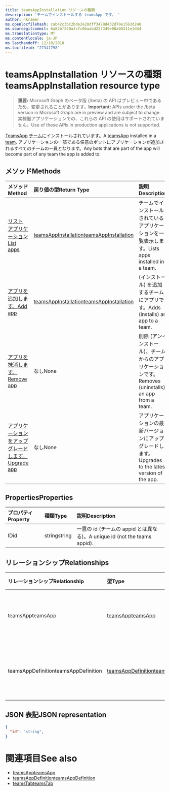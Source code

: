 ```yaml
---
title: teamsAppInstallation リソースの種類
description: 'チームでインストールする teamsApp です。 '
author: nkramer
ms.openlocfilehash: cab42c3bc2bde2e20dff3478d432d70e1563d248
ms.sourcegitcommit: 6a82bf240a3cfc0baabd227349e08a08311e3d44
ms.translationtype: MT
ms.contentlocale: ja-JP
ms.lasthandoff: 12/18/2018
ms.locfileid: "27341798"
---
```

# <a name="teamsappinstallation-resource-type"></a><span data-ttu-id="33111-103">teamsAppInstallation リソースの種類</span><span class="sxs-lookup"><span data-stu-id="33111-103">teamsAppInstallation resource type</span></span>

> <span data-ttu-id="33111-104">**重要:** Microsoft Graph のベータ版 (/beta) の API はプレビュー中であるため、変更されることがあります。</span><span class="sxs-lookup"><span data-stu-id="33111-104">**Important:** APIs under the /beta version in Microsoft Graph are in preview and are subject to change.</span></span> <span data-ttu-id="33111-105">実稼働アプリケーションでの、これらの API の使用はサポートされていません。</span><span class="sxs-lookup"><span data-stu-id="33111-105">Use of these APIs in production applications is not supported.</span></span>

<span data-ttu-id="33111-106">[TeamsApp](teamsapp.md) [チーム](team.md)にインストールされています。</span><span class="sxs-lookup"><span data-stu-id="33111-106">A [teamsApp](teamsapp.md) installed in a [team](team.md).</span></span> <span data-ttu-id="33111-107">アプリケーションの一部である任意のボットにアプリケーションが追加されるすべてのチームの一員となります。</span><span class="sxs-lookup"><span data-stu-id="33111-107">Any bots that are part of the app will become part of any team the app is added to.</span></span>

## <a name="methods"></a><span data-ttu-id="33111-108">メソッド</span><span class="sxs-lookup"><span data-stu-id="33111-108">Methods</span></span>

| <span data-ttu-id="33111-109">メソッド</span><span class="sxs-lookup"><span data-stu-id="33111-109">Method</span></span>       | <span data-ttu-id="33111-110">戻り値の型</span><span class="sxs-lookup"><span data-stu-id="33111-110">Return Type</span></span>  |<span data-ttu-id="33111-111">説明</span><span class="sxs-lookup"><span data-stu-id="33111-111">Description</span></span>|
|:---------------|:--------|:----------|
|[<span data-ttu-id="33111-112">リスト アプリケーション</span><span class="sxs-lookup"><span data-stu-id="33111-112">List apps</span></span>](../api/teamsappinstallation-list.md) | [<span data-ttu-id="33111-113">teamsAppInstallation</span><span class="sxs-lookup"><span data-stu-id="33111-113">teamsAppInstallation</span></span>](teamsapp.md) | <span data-ttu-id="33111-114">チームでインストールされているアプリケーションを一覧表示します。</span><span class="sxs-lookup"><span data-stu-id="33111-114">Lists apps installed in a team.</span></span>|
|[<span data-ttu-id="33111-115">アプリを追加します。</span><span class="sxs-lookup"><span data-stu-id="33111-115">Add app</span></span>](../api/teamsappinstallation-add.md) | [<span data-ttu-id="33111-116">teamsAppInstallation</span><span class="sxs-lookup"><span data-stu-id="33111-116">teamsAppInstallation</span></span>](teamsapp.md) | <span data-ttu-id="33111-117">(インストール) を追加するチームにアプリです。</span><span class="sxs-lookup"><span data-stu-id="33111-117">Adds (installs) an app to a team.</span></span>|
|[<span data-ttu-id="33111-118">アプリを抹消します。</span><span class="sxs-lookup"><span data-stu-id="33111-118">Remove app</span></span>](../api/teamsappinstallation-delete.md) | <span data-ttu-id="33111-119">なし</span><span class="sxs-lookup"><span data-stu-id="33111-119">None</span></span> | <span data-ttu-id="33111-120">削除 (アンインストール)、チームからのアプリケーションです。</span><span class="sxs-lookup"><span data-stu-id="33111-120">Removes (uninstalls) an app from a team.</span></span>|
|[<span data-ttu-id="33111-121">アプリケーションをアップグレードします。</span><span class="sxs-lookup"><span data-stu-id="33111-121">Upgrade app</span></span>](../api/teamsappinstallation-delete.md) | <span data-ttu-id="33111-122">なし</span><span class="sxs-lookup"><span data-stu-id="33111-122">None</span></span> | <span data-ttu-id="33111-123">アプリケーションの最新バージョンにアップグレードします。</span><span class="sxs-lookup"><span data-stu-id="33111-123">Upgrades to the latest version of the app.</span></span>|

## <a name="properties"></a><span data-ttu-id="33111-124">Properties</span><span class="sxs-lookup"><span data-stu-id="33111-124">Properties</span></span>

| <span data-ttu-id="33111-125">プロパティ</span><span class="sxs-lookup"><span data-stu-id="33111-125">Property</span></span>            | <span data-ttu-id="33111-126">種類</span><span class="sxs-lookup"><span data-stu-id="33111-126">Type</span></span>     | <span data-ttu-id="33111-127">説明</span><span class="sxs-lookup"><span data-stu-id="33111-127">Description</span></span> |
|:------------------- |:-------- |:----------- |
| <span data-ttu-id="33111-128">ID</span><span class="sxs-lookup"><span data-stu-id="33111-128">id</span></span>                  | <span data-ttu-id="33111-129">string</span><span class="sxs-lookup"><span data-stu-id="33111-129">string</span></span>   | <span data-ttu-id="33111-130">一意の id (チームの appid とは異なる)。</span><span class="sxs-lookup"><span data-stu-id="33111-130">A unique id (not the teams appid).</span></span> |

## <a name="relationships"></a><span data-ttu-id="33111-131">リレーションシップ</span><span class="sxs-lookup"><span data-stu-id="33111-131">Relationships</span></span>

| <span data-ttu-id="33111-132">リレーションシップ</span><span class="sxs-lookup"><span data-stu-id="33111-132">Relationship</span></span>   | <span data-ttu-id="33111-133">型</span><span class="sxs-lookup"><span data-stu-id="33111-133">Type</span></span>    | <span data-ttu-id="33111-134">説明</span><span class="sxs-lookup"><span data-stu-id="33111-134">Description</span></span> |
|:---------------|:--------|:----------|
|<span data-ttu-id="33111-135">teamsApp</span><span class="sxs-lookup"><span data-stu-id="33111-135">teamsApp</span></span>|[<span data-ttu-id="33111-136">teamsApp</span><span class="sxs-lookup"><span data-stu-id="33111-136">teamsApp</span></span>](teamsapp.md)| <span data-ttu-id="33111-137">インストールされているアプリケーションです。</span><span class="sxs-lookup"><span data-stu-id="33111-137">The app that is installed.</span></span> |
|<span data-ttu-id="33111-138">teamsAppDefinition</span><span class="sxs-lookup"><span data-stu-id="33111-138">teamsAppDefinition</span></span>|[<span data-ttu-id="33111-139">teamsAppDefinition</span><span class="sxs-lookup"><span data-stu-id="33111-139">teamsAppDefinition</span></span>](teamsapp.md)| <span data-ttu-id="33111-140">このバージョンのアプリケーションの詳細。</span><span class="sxs-lookup"><span data-stu-id="33111-140">The details of this version of the app.</span></span> |

## <a name="json-representation"></a><span data-ttu-id="33111-141">JSON 表記</span><span class="sxs-lookup"><span data-stu-id="33111-141">JSON representation</span></span>

<!-- {
  "blockType": "resource",
  "@odata.type": "microsoft.graph.teamsAppInstallation",
  "baseType": "microsoft.graph.entity"
}-->

```json
{
  "id": "string",
}
```

# <a name="see-also"></a><span data-ttu-id="33111-142">関連項目</span><span class="sxs-lookup"><span data-stu-id="33111-142">See also</span></span>

- [<span data-ttu-id="33111-143">teamsApp</span><span class="sxs-lookup"><span data-stu-id="33111-143">teamsApp</span></span>](teamsapp.md)
- [<span data-ttu-id="33111-144">teamsAppDefinition</span><span class="sxs-lookup"><span data-stu-id="33111-144">teamsAppDefinition</span></span>](teamsappdefinition.md)
- [<span data-ttu-id="33111-145">teamsTab</span><span class="sxs-lookup"><span data-stu-id="33111-145">teamsTab</span></span>](../resources/teamstab.md)


<!-- uuid: 8fcb5dbc-d5aa-4681-8e31-b001d5168d79
2015-10-25 14:57:30 UTC -->
<!-- {
  "type": "#page.annotation",
  "description": "teamsApp resource",
  "keywords": "",
  "section": "documentation",
  "tocPath": ""
}-->

